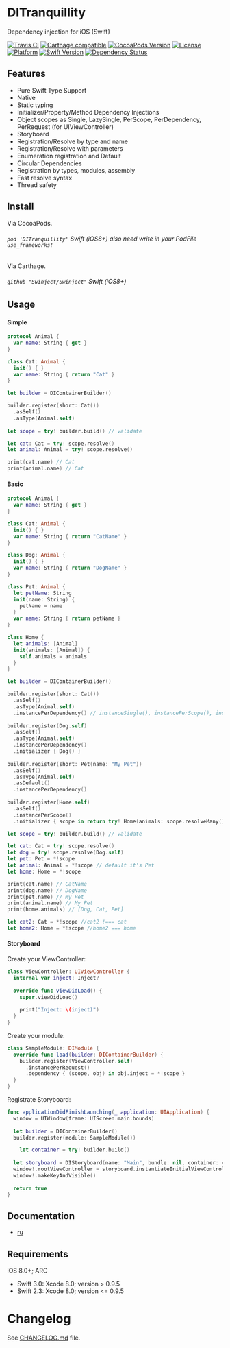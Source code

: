 # DITranquillity
Dependency injection for iOS (Swift)

[![Travis CI](https://travis-ci.org/ivlevAstef/DITranquillity.svg?branch=master)](https://travis-ci.org/ivlevAstef/DITranquillity)
[![Carthage compatible](https://img.shields.io/badge/Carthage-compatible-4BC51D.svg?style=flat)](https://github.com/Carthage/Carthage)
[![CocoaPods Version](https://img.shields.io/cocoapods/v/DITranquillity.svg?style=flat)](http://cocoapods.org/pods/DITranquillity)
[![License](https://img.shields.io/github/license/ivlevAstef/DITranquillity.svg?maxAge=2592000)](http://cocoapods.org/pods/DITranquillity)
[![Platform](https://img.shields.io/cocoapods/p/DITranquillity.svg?style=flat)](http://cocoapods.org/pods/DITranquillity)
[![Swift Version](https://img.shields.io/badge/Swift-3.0-F16D39.svg?style=flat)](https://developer.apple.com/swift)
[![Dependency Status](https://www.versioneye.com/objective-c/DITranquillity/0.9.8/badge.svg?style=flat)](https://www.versioneye.com/objective-c/DITranquillity/0.9.8)

## Features
* Pure Swift Type Support
* Native
* Static typing
* Initializer/Property/Method Dependency Injections
* Object scopes as Single, LazySingle, PerScope, PerDependency, PerRequest (for UIViewController)
* Storyboard
* Registration/Resolve by type and name
* Registration/Resolve with parameters
* Enumeration registration and Default
* Circular Dependencies
* Registration by types, modules, assembly
* Fast resolve syntax
* Thread safety

## Install
Via CocoaPods.

###### `pod 'DITranquillity'` Swift (iOS8+) also need write in your PodFile `use_frameworks!`

Via Carthage.

###### `github "Swinject/Swinject"` Swift (iOS8+)

## Usage
#### Simple
```Swift
protocol Animal {
  var name: String { get }
}

class Cat: Animal {
  init() { }
  var name: String { return "Cat" }
}
```
```Swift
let builder = DIContainerBuilder()

builder.register(short: Cat())
  .asSelf()
  .asType(Animal.self)
  
let scope = try! builder.build() // validate
```
```Swift
let cat: Cat = try! scope.resolve()
let animal: Animal = try! scope.resolve()

print(cat.name) // Cat
print(animal.name) // Cat
```

#### Basic 
```Swift
protocol Animal {
  var name: String { get }
}

class Cat: Animal {
  init() { }
  var name: String { return "CatName" }
}

class Dog: Animal {
  init() { }
  var name: String { return "DogName" }
}

class Pet: Animal {
  let petName: String
  init(name: String) { 
    petName = name
  }
  var name: String { return petName }
}

class Home {
  let animals: [Animal]
  init(animals: [Animal]) { 
    self.animals = animals
  }
}
```
```Swift
let builder = DIContainerBuilder()

builder.register(short: Cat())
  .asSelf()
  .asType(Animal.self)
  .instancePerDependency() // instanceSingle(), instancePerScope(), instancePerRequest(), instancePerMatchingScope(String)
  
builder.register(Dog.self)
  .asSelf()
  .asType(Animal.self)
  .instancePerDependency()
  .initializer { Dog() }
  
builder.register(short: Pet(name: "My Pet"))
  .asSelf()
  .asType(Animal.self)
  .asDefault()
  .instancePerDependency()
  
builder.register(Home.self)
  .asSelf()
  .instancePerScope()
  .initializer { scope in return try! Home(animals: scope.resolveMany()) }

let scope = try! builder.build() // validate
```
```Swift
let cat: Cat = try! scope.resolve()
let dog = try! scope.resolve(Dog.self)
let pet: Pet = *!scope
let animal: Animal = *!scope // default it's Pet
let home: Home = *!scope

print(cat.name) // CatName
print(dog.name) // DogName
print(pet.name) // My Pet
print(animal.name) // My Pet
print(home.animals) // [Dog, Cat, Pet]

let cat2: Cat = *!scope //cat2 !=== cat
let home2: Home = *!scope //home2 === home
```

#### Storyboard
Create your ViewController:
```Swift
class ViewController: UIViewController {
  internal var inject: Inject?
  
  override func viewDidLoad() {
    super.viewDidLoad()
    
    print("Inject: \(inject)")
  }
}
```
Create your module:
```Swift
class SampleModule: DIModule {
  override func load(builder: DIContainerBuilder) {
    builder.register(ViewController.self)
      .instancePerRequest()
      .dependency { (scope, obj) in obj.inject = *!scope }
  }
}
```
Registrate Storyboard:
```Swift
func applicationDidFinishLaunching(_ application: UIApplication) {
  window = UIWindow(frame: UIScreen.main.bounds)
  
  let builder = DIContainerBuilder()
  builder.register(module: SampleModule())

	let container = try! builder.build()
  
  let storyboard = DIStoryboard(name: "Main", bundle: nil, container: container)
  window!.rootViewController = storyboard.instantiateInitialViewController()
  window!.makeKeyAndVisible()
    
  return true
}
```

## Documentation
* [ru](https://github.com/ivlevAstef/DITranquillity/blob/master/Documentation/ru/main.md)

## Requirements
iOS 8.0+; ARC

* Swift 3.0: Xcode 8.0; version > 0.9.5
* Swift 2.3: Xcode 8.0; version <= 0.9.5

# Changelog
See [CHANGELOG.md](https://github.com/ivlevAstef/DITranguillity/blob/master/CHANGELOG.md) file.
